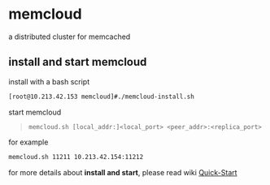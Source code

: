 # memcloud
a distributed cluster for memcached

## install and start memcloud

install with a bash script

``` bash
[root@10.213.42.153 memcloud]#./memcloud-install.sh
```

start memcloud

> ``memcloud.sh [local_addr:]<local_port> <peer_addr>:<replica_port>``

for example

``` bash
memcloud.sh 11211 10.213.42.154:11212
```

for more details about **install and start**, please read wiki [Quick-Start](https://github.com/downgoon/memcloud/wiki/Quick-Start)
